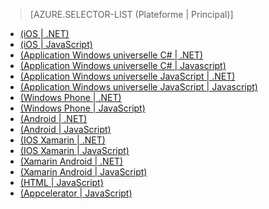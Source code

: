 ﻿> [AZURE.SELECTOR-LIST (Plateforme | Principal)]
- [(iOS | .NET)](/en-us/documentation/articles/mobile-services-dotnet-backend-ios-get-started-users/)
- [(iOS | JavaScript)](/en-us/documentation/articles/mobile-services-ios-get-started-users/)
- [(Application Windows universelle C# | .NET)](/en-us/documentation/articles/mobile-services-dotnet-backend-windows-universal-dotnet-get-started-users/)
- [(Application Windows universelle C# | Javascript)](/en-us/documentation/articles/mobile-services-javascript-backend-windows-universal-dotnet-get-started-users/)
- [(Application Windows universelle JavaScript | .NET)](/en-us/documentation/articles/mobile-services-dotnet-backend-windows-store-javascript-get-started-users/)
- [(Application Windows universelle JavaScript | Javascript)](/en-us/documentation/articles/mobile-services-windows-store-javascript-get-started-users/)
- [(Windows Phone | .NET)](/en-us/documentation/articles/mobile-services-dotnet-backend-windows-phone-get-started-users/)
- [(Windows Phone | JavaScript)](/en-us/documentation/articles/mobile-services-windows-phone-get-started-users/)
- [(Android | .NET)](/en-us/documentation/articles/mobile-services-dotnet-backend-android-get-started-users/)
- [(Android | JavaScript)](/en-us/documentation/articles/mobile-services-android-get-started-users/)
- [(IOS Xamarin | .NET)](/en-us/documentation/articles/mobile-services-dotnet-backend-xamarin-ios-get-started-users/)
- [(IOS Xamarin | JavaScript)](/en-us/documentation/articles/partner-xamarin-mobile-services-ios-get-started-users/)
- [(Xamarin Android | .NET)](/en-us/documentation/articles/mobile-services-dotnet-backend-xamarin-android-get-started-users/)
- [(Xamarin Android | JavaScript)](/en-us/documentation/articles/partner-xamarin-mobile-services-android-get-started-users/)
- [(HTML | JavaScript)](/en-us/documentation/articles/mobile-services-html-get-started-users/)
- [(Appcelerator | JavaScript)](/en-us/documentation/articles/partner-appcelerator-mobile-services-javascript-backend-appcelerator-get-started-users/)
<!--HONumber=41-->
